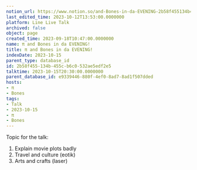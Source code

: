 ```yaml
---
notion_url: https://www.notion.so/and-Bones-in-da-EVENING-2b58f455134b455cb6c0532ae5edf2e5
last_edited_time: 2023-10-12T13:53:00.0000000
platform: Line Live Talk
archived: false
object: page
created_time: 2023-09-18T10:47:00.0000000
name: π and Bones in da EVENING!
title: π and Bones in da EVENING!
indexDate: 2023-10-15
parent_type: database_id
id: 2b58f455-134b-455c-b6c0-532ae5edf2e5
talktime: 2023-10-15T20:30:00.0000000
parent_database_id: e9339446-880f-4ef0-8ad7-8ad1f507dded
hosts:
- π
- Bones
tags:
- Talk
- 2023-10-15
- π
- Bones
---
```


Topic for the talk:
1. Explain movie plots  badly 
2. Travel and culture (eotik)
3. Arts and crafts (laser)


























